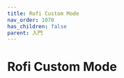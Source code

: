 ```yaml
---
title: Rofi Custom Mode
nav_order: 1070
has_children: false
parent: 入門
---
```



# Rofi Custom Mode
